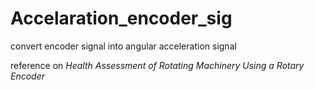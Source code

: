 # Accelaration_encoder_sig
 convert encoder signal into angular acceleration signal

reference on *Health Assessment of Rotating Machinery Using a Rotary Encoder*